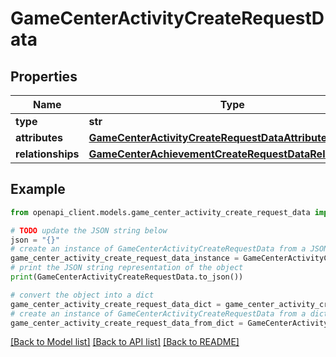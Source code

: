 # GameCenterActivityCreateRequestData


## Properties

Name | Type | Description | Notes
------------ | ------------- | ------------- | -------------
**type** | **str** |  | 
**attributes** | [**GameCenterActivityCreateRequestDataAttributes**](GameCenterActivityCreateRequestDataAttributes.md) |  | 
**relationships** | [**GameCenterAchievementCreateRequestDataRelationships**](GameCenterAchievementCreateRequestDataRelationships.md) |  | [optional] 

## Example

```python
from openapi_client.models.game_center_activity_create_request_data import GameCenterActivityCreateRequestData

# TODO update the JSON string below
json = "{}"
# create an instance of GameCenterActivityCreateRequestData from a JSON string
game_center_activity_create_request_data_instance = GameCenterActivityCreateRequestData.from_json(json)
# print the JSON string representation of the object
print(GameCenterActivityCreateRequestData.to_json())

# convert the object into a dict
game_center_activity_create_request_data_dict = game_center_activity_create_request_data_instance.to_dict()
# create an instance of GameCenterActivityCreateRequestData from a dict
game_center_activity_create_request_data_from_dict = GameCenterActivityCreateRequestData.from_dict(game_center_activity_create_request_data_dict)
```
[[Back to Model list]](../README.md#documentation-for-models) [[Back to API list]](../README.md#documentation-for-api-endpoints) [[Back to README]](../README.md)


